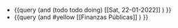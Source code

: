 - {{query (and (todo todo doing) [[Sat, 22-01-2022]] ) }}
- {{query (and #yellow [[Finanzas Públicas]] ) }}